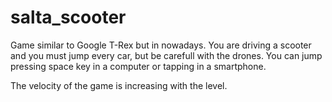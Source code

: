 # salta_scooter
Game similar to Google T-Rex but in nowadays. You are driving a scooter and you must jump every car, but be carefull with the drones. You can jump pressing space key in a computer or tapping in a smartphone.

The velocity of the game is increasing with the level.
